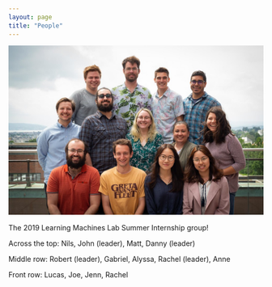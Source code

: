 ```yaml
---
layout: page
title: "People"
---
```


<img src="assets/2019_summer.jpg" alt="group photo" class="inline"/>

The 2019 Learning Machines Lab Summer Internship group!

Across the top: Nils, John (leader), Matt, Danny (leader)

Middle row: Robert (leader), Gabriel, Alyssa, Rachel (leader), Anne

Front row: Lucas, Joe, Jenn, Rachel
